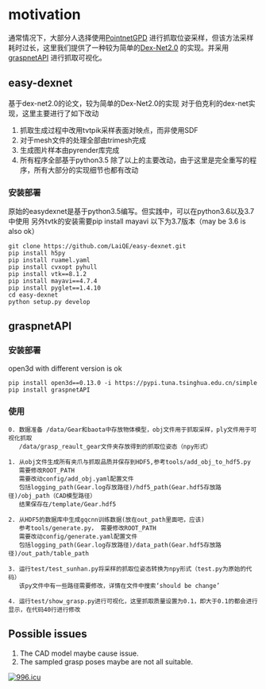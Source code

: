 # motivation
通常情况下，大部分人选择使用[PointnetGPD](https://github.com/lianghongzhuo/PointNetGPD)
进行抓取位姿采样，但该方法采样耗时过长，这里我们提供了一种较为简单的[Dex-Net2.0](https://github.com/LaiQE)
的实现。并采用[graspnetAPI](https://github.com/graspnet/graspnetAPI)
进行抓取可视化。

##  easy-dexnet
基于dex-net2.0的论文，较为简单的Dex-Net2.0的实现
对于伯克利的dex-net实现，这里主要进行了如下改动
1. 抓取生成过程中改用tvtpik采样表面对映点，而非使用SDF
2. 对于mesh文件的处理全部由trimesh完成
3. 生成图片样本由pyrender库完成
4. 所有程序全部基于python3.5
除了以上的主要改动，由于这里是完全重写的程序，所有大部分的实现细节也都有改动

### 安装部署
原始的easydexnet是基于python3.5编写。但实践中，可以在python3.6以及3.7中使用 另外tvtk的安装需要pip install mayavi
以下为3.7版本（may be 3.6 is also ok）
```
git clone https://github.com/LaiQE/easy-dexnet.git  
pip install h5py
pip install ruamel.yaml
pip install cvxopt pyhull 
pip install vtk==8.1.2
pip install mayavi==4.7.4
pip install pyglet==1.4.10
cd easy-dexnet  
python setup.py develop
```


##  graspnetAPI
### 安装部署
open3d with different version is ok

```
pip install open3d==0.13.0 -i https://pypi.tuna.tsinghua.edu.cn/simple
pip install graspnetAPI
```

### 使用

```
0. 数据准备 /data/Gear和baota中存放物体模型，obj文件用于抓取采样，ply文件用于可视化抓取
   /data/grasp_reault_gear文件夹存放得到的抓取位姿态（npy形式）
```

```
1. 从obj文件生成所有夹爪与抓取品质并保存到HDF5,参考tools/add_obj_to_hdf5.py
   需要修改ROOT_PATH
   需要改动config/add_obj.yaml配置文件
   包括logging_path(Gear.log存放路径)/hdf5_path(Gear.hdf5存放路径)/obj_path（CAD模型路径）
   结果保存在/template/Gear.hdf5
```
```
2. 从HDF5的数据库中生成gqcnn训练数据(放在out_path里面吧，应该)
   参考tools/generate.py， 需要修改ROOT_PATH
   需要改动config/generate.yaml配置文件
   包括logging_path(Gear.log存放路径)/data_path(Gear.hdf5存放路径)/out_path/table_path
```
```
3. 运行test/test_sunhan.py将采样的抓取位姿态转换为npy形式（test.py为原始的代码）
   该py文件中有一些路径需要修改，详情在文件中搜索‘should be change’
```
```
4. 运行test/show_grasp.py进行可视化，这里抓取质量设置为0.1，即大于0.1的都会进行显示，在代码40行进行修改
```


##  Possible issues 
1. The CAD model  maybe cause issue. 
2. The sampled grasp poses maybe are not all suitable.

[![996.icu](https://img.shields.io/badge/link-996.icu-red.svg)](https://996.icu)
